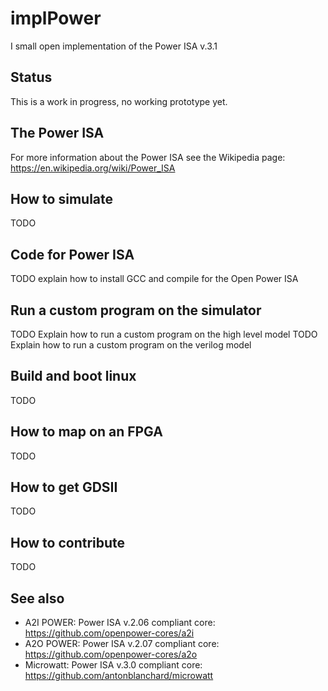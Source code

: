 # implPower
I small open implementation of the Power ISA v.3.1

## Status
This is a work in progress, no working prototype yet.

## The Power ISA
For more information about the Power ISA see the Wikipedia page: https://en.wikipedia.org/wiki/Power_ISA

## How to simulate
TODO

## Code for Power ISA
TODO explain how to install GCC and compile for the Open Power ISA

## Run a custom program on the simulator
TODO Explain how to run a custom program on the high level model
TODO Explain how to run a custom program on the verilog model

## Build and boot linux
TODO

## How to map on an FPGA
TODO

## How to get GDSII
TODO

## How to contribute
TODO

## See also
- A2I POWER: Power ISA v.2.06 compliant core: https://github.com/openpower-cores/a2i
- A2O POWER: Power ISA v.2.07 compliant core: https://github.com/openpower-cores/a2o
- Microwatt: Power ISA v.3.0 compliant core: https://github.com/antonblanchard/microwatt
